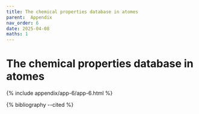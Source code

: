 ```yaml
---
title: The chemical properties database in atomes
parent:  Appendix
nav_order: 6
date: 2025-04-08
maths: 1
---
```


# The chemical properties database in atomes

{% include appendix/app-6/app-6.html %}

{% bibliography --cited %}
